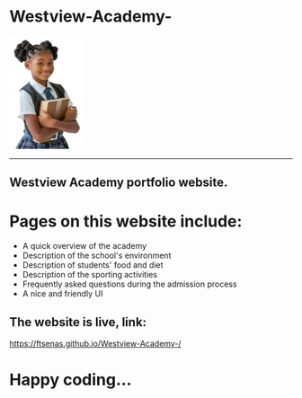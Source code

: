 # Westview-Academy-


  <img style="width: 130px; height: 200px;" src="images/school/student1.png" alt="Westview Academy">
  <hr>
  
## Westview Academy portfolio website.

# Pages on this website include:
* A quick overview of the academy
* Description of the school's environment 
* Description of students' food and diet 
* Description of the sporting activities 
* Frequently asked questions during the admission process 
* A nice and friendly UI

## The website is live, link:
https://ftsenas.github.io/Westview-Academy-/


# Happy coding...

